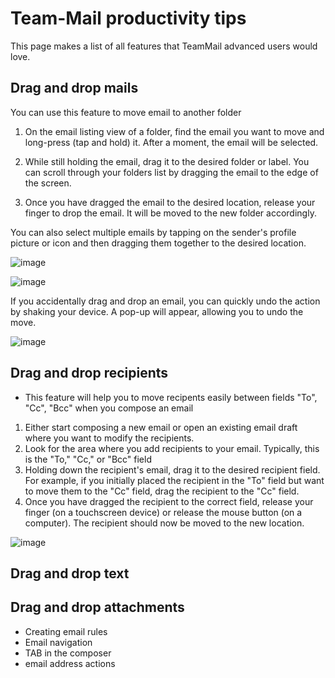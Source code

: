 # Team-Mail productivity tips

This page makes a list of all features that TeamMail advanced users would love.

## Drag and drop mails

You can use this feature to move email to another folder 

1. On the email listing view of a folder, find the email you want to move and long-press (tap and hold) it. After a moment, the email will be selected.

2. While still holding the email, drag it to the desired folder or label. You can scroll through your folders list by dragging the email to the edge of the screen.

3. Once you have dragged the email to the desired location, release your finger to drop the email. It will be moved to the new folder accordingly.

You can also select multiple emails by tapping on the sender's profile picture or icon and then dragging them together to the desired location.


![image](https://github.com/linagora/tmail-flutter/assets/68209176/ab25efe7-9063-477e-af22-1d7a2617ca3f)

![image](https://github.com/linagora/tmail-flutter/assets/68209176/4e661adb-d100-451f-94cb-17f4a373b5d3)


If you accidentally drag and drop an email, you can quickly undo the action by shaking your device. A pop-up will appear, allowing you to undo the move.

![image](https://github.com/linagora/tmail-flutter/assets/68209176/35375803-05f5-4031-b15a-467b8e7cae84)


## Drag and drop recipients

- This feature will help you to move recipents easily between fields "To", "Cc", "Bcc" when you compose an email

1. Either start composing a new email or open an existing email draft where you want to modify the recipients.
2. Look for the area where you add recipients to your email. Typically, this is the "To," "Cc," or "Bcc" field
3. Holding down the recipient's email, drag it to the desired recipient field. For example, if you initially placed the recipient in the "To" field but want to move them to the "Cc" field, drag the recipient to the "Cc" field.
4. Once you have dragged the recipient to the correct field, release your finger (on a touchscreen device) or release the mouse button (on a computer). The recipient should now be moved to the new location.

![image](https://github.com/linagora/tmail-flutter/assets/68209176/99f81433-2f53-4e93-bcb6-993b884d5b9f)

## Drag and drop text



## Drag and drop attachments



 - Creating email rules
 - Email navigation
 - TAB in the composer
 - email address actions
